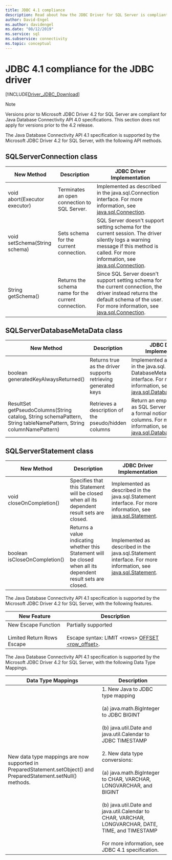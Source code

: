 ```yaml
---
title: JDBC 4.1 compliance
description: Read about how the JDBC Driver for SQL Server is compliant with the JDBC 4.1 specification.
author: David-Engel
ms.author: davidengel
ms.date: "08/12/2019"
ms.service: sql
ms.subservice: connectivity
ms.topic: conceptual
---
```

# JDBC 4.1 compliance for the JDBC driver

[!INCLUDE[Driver_JDBC_Download](../../includes/driver_jdbc_download.md)]

> [!NOTE]
> Versions prior to Microsoft JDBC Driver 4.2 for SQL Server are compliant for Java Database Connectivity API 4.0 specifications. This section does not apply for versions prior to the 4.2 release.

The Java Database Connectivity API 4.1 specification is supported by the Microsoft JDBC Driver 4.2 for SQL Server, with the following API methods.

## SQLServerConnection class

|New Method|Description|JDBC Driver Implementation|
|----------------|-----------------|--------------------------------|
|void abort(Executor executor)|Terminates an open connection to SQL Server.|Implemented as described in the java.sql.Connection interface. For more information, see [java.sql.Connection](https://docs.oracle.com/javase/7/docs/api/java/sql/Connection.html).|
|void setSchema(String schema)|Sets schema for the current connection.|SQL Server doesn't support setting schema for the current session. The driver silently logs a warning message if this method is called. For more information, see [java.sql.Connection](https://docs.oracle.com/javase/7/docs/api/java/sql/Connection.html).|
|String getSchema()|Returns the schema name for the current connection.|Since SQL Server doesn't support setting schema for the current connection, the driver instead returns the default schema of the user. For more information, see [java.sql.Connection](https://docs.oracle.com/javase/7/docs/api/java/sql/Connection.html).|

## SQLServerDatabaseMetaData class

|New Method|Description|JDBC Driver Implementation|
|----------------|-----------------|--------------------------------|
|boolean generatedKeyAlwaysReturned()|Returns true as the driver supports retrieving generated keys|Implemented as described in the java.sql. DatabaseMetaData interface. For more information, see [java.sql.DatabaseMetaData](https://docs.oracle.com/javase/7/docs/api/java/sql/DatabaseMetaData.html).|
|ResultSet getPseudoColumns(String catalog, String schemaPattern, String tableNamePattern, String columnNamePattern)|Retrieves a description of the pseudo/hidden columns|Return an empty result set as SQL Server doesn't have a formal notion of pseudo-columns. For more information, see [java.sql.DatabaseMetaData](https://docs.oracle.com/javase/7/docs/api/java/sql/DatabaseMetaData.html).|

## SQLServerStatement class

|New Method|Description|JDBC Driver Implementation|
|----------------|-----------------|--------------------------------|
|void closeOnCompletion()|Specifies that this Statement will be closed when all its dependent result sets are closed.|Implemented as described in the java.sql.Statement interface. For more information, see [java.sql.Statement](https://docs.oracle.com/javase/7/docs/api/java/sql/Statement.html).|
|boolean isCloseOnCompletion()|Returns a value indicating whether this Statement will be closed when all its dependent result sets are closed.|Implemented as described in the java.sql.Statement interface. For more information, see [java.sql.Statement](https://docs.oracle.com/javase/7/docs/api/java/sql/Statement.html).|

 The Java Database Connectivity API 4.1 specification is supported by the Microsoft JDBC Driver 4.2 for SQL Server, with the following features.

|New Feature|Description|
|-----------------|-----------------|
|New Escape Function<br /><br /> Limited Return Rows Escape|Partially supported<br /><br /> Escape syntax: LIMIT \<rows> [OFFSET <row_offset>](using-sql-escape-sequences.md).|

The Java Database Connectivity API 4.1 specification is supported by the Microsoft JDBC Driver 4.2 for SQL Server, with the following Data Type Mappings.

|Data Type Mappings|Description|
|------------------------|-----------------|
|New data type mappings are now supported in PreparedStatement.setObject() and PreparedStatement.setNull() methods.|1. New Java to JDBC type mapping<br /><br /> (a) java.math.BigInteger to JDBC BIGINT<br /><br /> (b) java.util.Date and java.util.Calendar to JDBC TIMESTAMP<br /><br /> 2. New data type conversions:<br /><br /> (a) java.math.BigInteger to CHAR, VARCHAR, LONGVARCHAR, and BIGINT<br /><br /> (b) java.util.Date and java.util.Calendar to CHAR, VARCHAR, LONGVARCHAR, DATE, TIME, and TIMESTAMP<br /><br /> For more information, see JDBC 4.1 specification.|
